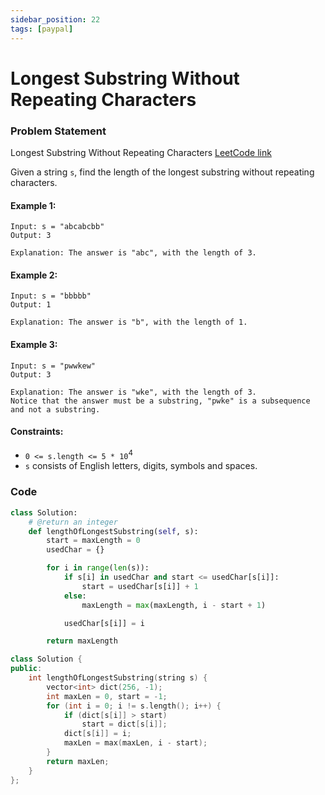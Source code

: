 ```yaml
---
sidebar_position: 22
tags: [paypal]
---
```


# Longest Substring Without Repeating Characters

### Problem Statement

Longest Substring Without Repeating Characters
[LeetCode link](https://leetcode.com/problems/longest-substring-without-repeating-characters/description/)

Given a string `s`, find the length of the longest substring without repeating characters.

#### Example 1:

```
Input: s = "abcabcbb"
Output: 3

Explanation: The answer is "abc", with the length of 3.
```

#### Example 2:

```
Input: s = "bbbbb"
Output: 1

Explanation: The answer is "b", with the length of 1.
```

#### Example 3:

```
Input: s = "pwwkew"
Output: 3

Explanation: The answer is "wke", with the length of 3.
Notice that the answer must be a substring, "pwke" is a subsequence and not a substring.
```

#### Constraints:

- `0 <= s.length <= 5 * 10`<sup>4</sup>
- `s` consists of English letters, digits, symbols and spaces.

### Code

```python title="Python Code"
class Solution:
    # @return an integer
    def lengthOfLongestSubstring(self, s):
        start = maxLength = 0
        usedChar = {}

        for i in range(len(s)):
            if s[i] in usedChar and start <= usedChar[s[i]]:
                start = usedChar[s[i]] + 1
            else:
                maxLength = max(maxLength, i - start + 1)

            usedChar[s[i]] = i

        return maxLength


```

```cpp title="C++"
class Solution {
public:
    int lengthOfLongestSubstring(string s) {
        vector<int> dict(256, -1);
        int maxLen = 0, start = -1;
        for (int i = 0; i != s.length(); i++) {
            if (dict[s[i]] > start)
                start = dict[s[i]];
            dict[s[i]] = i;
            maxLen = max(maxLen, i - start);
        }
        return maxLen;
    }
};


```
